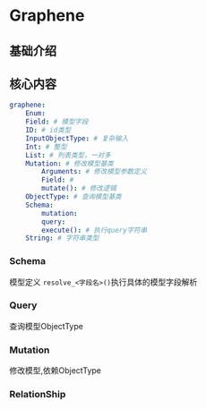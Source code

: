 # Graphene


## 基础介绍



## 核心内容
```yaml
graphene:
    Enum:
    Field: # 模型字段
    ID: # id类型
    InputObjectType: # 复杂输入
    Int: # 整型
    List: # 列表类型，一对多
    Mutation: # 修改模型基类
        Arguments: # 修改模型参数定义 
        Field: # 
        mutate(): # 修改逻辑
    ObjectType: # 查询模型基类
    Schema:
        mutation:
        query:
        execute(): # 执行query字符串
    String: # 字符串类型
```

### Schema

模型定义
`resolve_<字段名>()`执行具体的模型字段解析


### Query

查询模型ObjectType


### Mutation

修改模型,依赖ObjectType



### RelationShip




